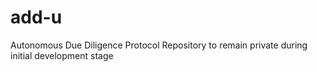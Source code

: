 # add-u
Autonomous Due Diligence Protocol
Repository to remain private during initial development stage
